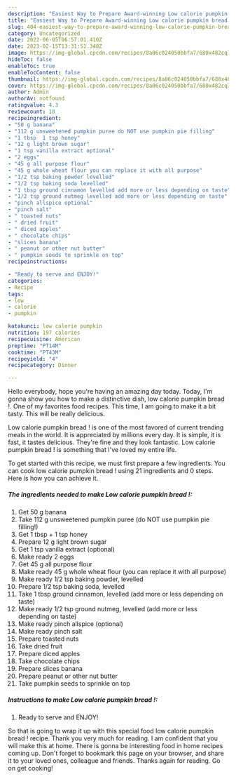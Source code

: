 ```yaml
---
description: "Easiest Way to Prepare Award-winning Low calorie pumpkin bread !"
title: "Easiest Way to Prepare Award-winning Low calorie pumpkin bread !"
slug: 404-easiest-way-to-prepare-award-winning-low-calorie-pumpkin-bread
category: Uncategorized
date: 2022-06-05T06:57:01.410Z
date: 2023-02-15T13:31:51.348Z
image: https://img-global.cpcdn.com/recipes/8a06c024050bbfa7/680x482cq70/low-calorie-pumpkin-bread-recipe-main-photo.jpg
hideToc: false
enableToc: true
enableTocContent: false
thumbnail: https://img-global.cpcdn.com/recipes/8a06c024050bbfa7/680x482cq70/low-calorie-pumpkin-bread-recipe-main-photo.jpg
cover: https://img-global.cpcdn.com/recipes/8a06c024050bbfa7/680x482cq70/low-calorie-pumpkin-bread-recipe-main-photo.jpg
author: Admin
authorAv: notfound
ratingvalue: 4.3
reviewcount: 18
recipeingredient:
- "50 g banana"
- "112 g unsweetened pumpkin puree do NOT use pumpkin pie filling"
- "1 tbsp  1 tsp honey"
- "12 g light brown sugar"
- "1 tsp vanilla extract optional"
- "2 eggs"
- "45 g all purpose flour"
- "45 g whole wheat flour you can replace it with all purpose"
- "1/2 tsp baking powder levelled"
- "1/2 tsp baking soda levelled"
- "1 tbsp ground cinnamon levelled add more or less depending on taste"
- "1/2 tsp ground nutmeg levelled add more or less depending on taste"
- "pinch allspice optional"
- "pinch salt"
- " toasted nuts"
- " dried fruit"
- " diced apples"
- " chocolate chips"
- "slices banana"
- " peanut or other nut butter"
- " pumpkin seeds to sprinkle on top"
recipeinstructions:

- "Ready to serve and ENJOY!"
categories:
- Recipe
tags:
- low
- calorie
- pumpkin

katakunci: low calorie pumpkin 
nutrition: 197 calories
recipecuisine: American
preptime: "PT14M"
cooktime: "PT43M"
recipeyield: "4"
recipecategory: Dinner

---
```



Hello everybody, hope you're having an amazing day today. Today, I'm gonna show you how to make a distinctive dish, low calorie pumpkin bread !. One of my favorites food recipes. This time, I am going to make it a bit tasty. This will be really delicious.

Low calorie pumpkin bread ! is one of the most favored of current trending meals in the world. It is appreciated by millions every day. It is simple, it is fast, it tastes delicious. They're fine and they look fantastic. Low calorie pumpkin bread ! is something that I've loved my entire life.




To get started with this recipe, we must first prepare a few ingredients. You can cook low calorie pumpkin bread ! using 21 ingredients and 0 steps. Here is how you can achieve it.

<!--inarticleads1-->

##### The ingredients needed to make Low calorie pumpkin bread !:

1. Get 50 g banana
1. Take 112 g unsweetened pumpkin puree (do NOT use pumpkin pie filling!)
1. Get 1 tbsp + 1 tsp honey
1. Prepare 12 g light brown sugar
1. Get 1 tsp vanilla extract (optional)
1. Make ready 2 eggs
1. Get 45 g all purpose flour
1. Make ready 45 g whole wheat flour (you can replace it with all purpose)
1. Make ready 1/2 tsp baking powder, levelled
1. Prepare 1/2 tsp baking soda, levelled
1. Take 1 tbsp ground cinnamon, levelled (add more or less depending on taste)
1. Make ready 1/2 tsp ground nutmeg, levelled (add more or less depending on taste)
1. Make ready pinch allspice (optional)
1. Make ready pinch salt
1. Prepare  toasted nuts
1. Take  dried fruit
1. Prepare  diced apples
1. Take  chocolate chips
1. Prepare slices banana
1. Prepare  peanut or other nut butter
1. Take  pumpkin seeds to sprinkle on top




<!--inarticleads2-->

##### Instructions to make Low calorie pumpkin bread !:


1. Ready to serve and ENJOY!



So that is going to wrap it up with this special food low calorie pumpkin bread ! recipe. Thank you very much for reading. I am confident that you will make this at home. There is gonna be interesting food in home recipes coming up. Don't forget to bookmark this page on your browser, and share it to your loved ones, colleague and friends. Thanks again for reading. Go on get cooking!
